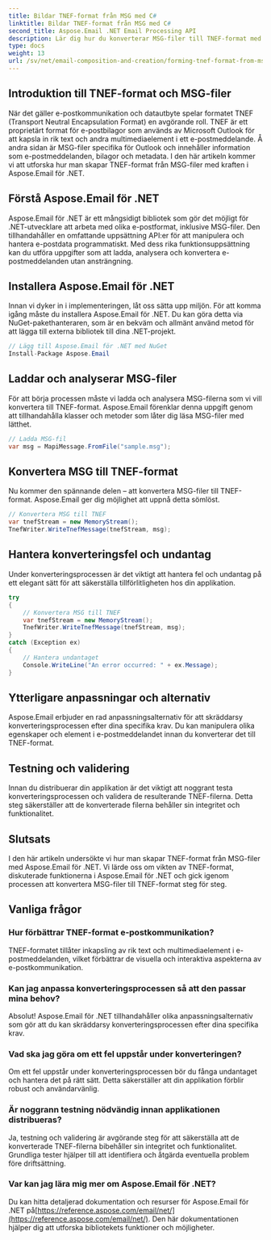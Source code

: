 ```yaml
---
title: Bildar TNEF-format från MSG med C#
linktitle: Bildar TNEF-format från MSG med C#
second_title: Aspose.Email .NET Email Processing API
description: Lär dig hur du konverterar MSG-filer till TNEF-format med Aspose.Email för .NET. Skapa rikt e-postinnehåll sömlöst.
type: docs
weight: 13
url: /sv/net/email-composition-and-creation/forming-tnef-format-from-msg-with-csharp/
---
```


##  Introduktion till TNEF-format och MSG-filer

När det gäller e-postkommunikation och datautbyte spelar formatet TNEF (Transport Neutral Encapsulation Format) en avgörande roll. TNEF är ett proprietärt format för e-postbilagor som används av Microsoft Outlook för att kapsla in rik text och andra multimediaelement i ett e-postmeddelande. Å andra sidan är MSG-filer specifika för Outlook och innehåller information som e-postmeddelanden, bilagor och metadata. I den här artikeln kommer vi att utforska hur man skapar TNEF-format från MSG-filer med kraften i Aspose.Email för .NET.

##  Förstå Aspose.Email för .NET

Aspose.Email för .NET är ett mångsidigt bibliotek som gör det möjligt för .NET-utvecklare att arbeta med olika e-postformat, inklusive MSG-filer. Den tillhandahåller en omfattande uppsättning API:er för att manipulera och hantera e-postdata programmatiskt. Med dess rika funktionsuppsättning kan du utföra uppgifter som att ladda, analysera och konvertera e-postmeddelanden utan ansträngning.

##  Installera Aspose.Email för .NET

Innan vi dyker in i implementeringen, låt oss sätta upp miljön. För att komma igång måste du installera Aspose.Email för .NET. Du kan göra detta via NuGet-pakethanteraren, som är en bekväm och allmänt använd metod för att lägga till externa bibliotek till dina .NET-projekt.

```csharp
// Lägg till Aspose.Email för .NET med NuGet
Install-Package Aspose.Email
```

##  Laddar och analyserar MSG-filer

För att börja processen måste vi ladda och analysera MSG-filerna som vi vill konvertera till TNEF-format. Aspose.Email förenklar denna uppgift genom att tillhandahålla klasser och metoder som låter dig läsa MSG-filer med lätthet.

```csharp
// Ladda MSG-fil
var msg = MapiMessage.FromFile("sample.msg");
```

##  Konvertera MSG till TNEF-format

Nu kommer den spännande delen – att konvertera MSG-filer till TNEF-format. Aspose.Email ger dig möjlighet att uppnå detta sömlöst.

```csharp
// Konvertera MSG till TNEF
var tnefStream = new MemoryStream();
TnefWriter.WriteTnefMessage(tnefStream, msg);
```

##  Hantera konverteringsfel och undantag

Under konverteringsprocessen är det viktigt att hantera fel och undantag på ett elegant sätt för att säkerställa tillförlitligheten hos din applikation.

```csharp
try
{
    // Konvertera MSG till TNEF
    var tnefStream = new MemoryStream();
    TnefWriter.WriteTnefMessage(tnefStream, msg);
}
catch (Exception ex)
{
    // Hantera undantaget
    Console.WriteLine("An error occurred: " + ex.Message);
}
```

##  Ytterligare anpassningar och alternativ

Aspose.Email erbjuder en rad anpassningsalternativ för att skräddarsy konverteringsprocessen efter dina specifika krav. Du kan manipulera olika egenskaper och element i e-postmeddelandet innan du konverterar det till TNEF-format.

##  Testning och validering

Innan du distribuerar din applikation är det viktigt att noggrant testa konverteringsprocessen och validera de resulterande TNEF-filerna. Detta steg säkerställer att de konverterade filerna behåller sin integritet och funktionalitet.

##  Slutsats

I den här artikeln undersökte vi hur man skapar TNEF-format från MSG-filer med Aspose.Email för .NET. Vi lärde oss om vikten av TNEF-format, diskuterade funktionerna i Aspose.Email för .NET och gick igenom processen att konvertera MSG-filer till TNEF-format steg för steg.

## Vanliga frågor

### Hur förbättrar TNEF-format e-postkommunikation?

TNEF-formatet tillåter inkapsling av rik text och multimediaelement i e-postmeddelanden, vilket förbättrar de visuella och interaktiva aspekterna av e-postkommunikation.

### Kan jag anpassa konverteringsprocessen så att den passar mina behov?

Absolut! Aspose.Email för .NET tillhandahåller olika anpassningsalternativ som gör att du kan skräddarsy konverteringsprocessen efter dina specifika krav.

### Vad ska jag göra om ett fel uppstår under konverteringen?

Om ett fel uppstår under konverteringsprocessen bör du fånga undantaget och hantera det på rätt sätt. Detta säkerställer att din applikation förblir robust och användarvänlig.

### Är noggrann testning nödvändig innan applikationen distribueras?

Ja, testning och validering är avgörande steg för att säkerställa att de konverterade TNEF-filerna bibehåller sin integritet och funktionalitet. Grundliga tester hjälper till att identifiera och åtgärda eventuella problem före driftsättning.

### Var kan jag lära mig mer om Aspose.Email för .NET?

Du kan hitta detaljerad dokumentation och resurser för Aspose.Email för .NET på[https://reference.aspose.com/email/net/](https://reference.aspose.com/email/net/). Den här dokumentationen hjälper dig att utforska bibliotekets funktioner och möjligheter.
